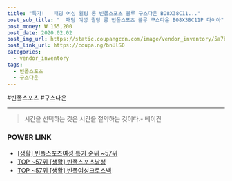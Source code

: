 ```yaml
--- 
title: "특가!   패딩 여성 퀼팅 롱 빈폴스포츠 블루 구스다운 BO8X38C11..." 
post_sub_title: "  패딩 여성 퀼팅 롱 빈폴스포츠 블루 구스다운 BO8X38C11P 다이아" 
post_money: ₩ 155,200 
post_date: 2020.02.02 
post_img_url: https://static.coupangcdn.com/image/vendor_inventory/5a7b/cc85d92d92bec9a2e9423631a8ada5945fdbe32100e27467c27c586bfb29.jpg 
post_link_url: https://coupa.ng/bnUlS0 
categories: 
  - vendor_inventory 
tags: 
  - 빈폴스포츠 
  - 구스다운 
--- 
```

  #빈폴스포츠 #구스다운 
<hr> 

> 시간을 선택하는 것은 시간을 절약하는 것이다.- 베이컨 


### POWER LINK

* <a href="https://blog.naver.com/sakai111/221793059182" target="_blank"> [생활] 빈폴스포츠여성 특가 순위 ~57위</a>
* <a href="https://blog.naver.com/fasyy4321/221780558443" target="_blank"> TOP ~57위 [생활] 빈폴스포츠남성</a>
* <a href="https://blog.naver.com/an0733/221788367778" target="_blank"> TOP ~57위 [생활] 빈폴여성크로스백</a>
